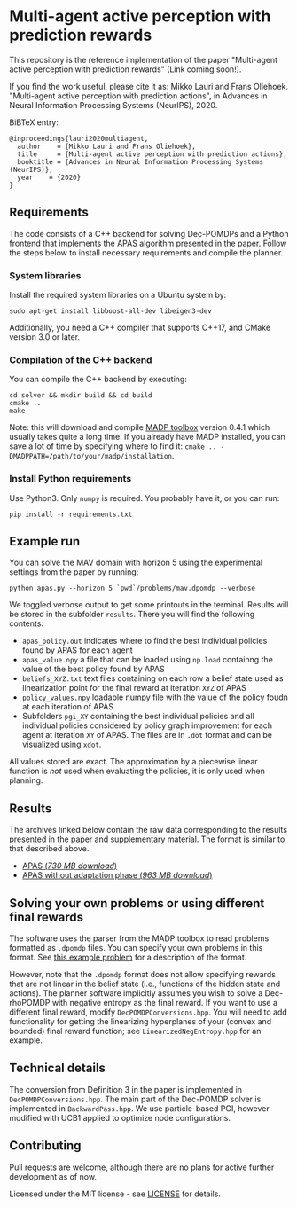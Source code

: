 # Multi-agent active perception with prediction rewards

This repository is the reference implementation of the paper "Multi-agent active perception with prediction rewards" (Link coming soon!).

If you find the work useful, please cite it as:
Mikko Lauri and Frans Oliehoek. "Multi-agent active perception with prediction actions", in Advances in Neural Information Processing Systems (NeurIPS), 2020.

BiBTeX entry:
```
@inproceedings{lauri2020multiagent,
  author    = {Mikko Lauri and Frans Oliehoek}, 
  title     = {Multi-agent active perception with prediction actions},
  booktitle = {Advances in Neural Information Processing Systems (NeurIPS)},
  year    = {2020}
}
```

## Requirements
The code consists of a C++ backend for solving Dec-POMDPs and a Python frontend that implements the APAS algorithm presented in the paper.
Follow the steps below to install necessary requirements and compile the planner.

### System libraries
Install the required system libraries on a Ubuntu system by:
```
sudo apt-get install libboost-all-dev libeigen3-dev
```
Additionally, you need a C++ compiler that supports C++17, and CMake version 3.0 or later.

### Compilation of the C++ backend
You can compile the C++ backend by executing:
```
cd solver && mkdir build && cd build
cmake ..
make
```

Note: this will download and compile [MADP toolbox](https://github.com/MADPToolbox/MADP) version 0.4.1 which usually takes quite a long time.
If you already have MADP installed, you can save a lot of time by specifying where to find it: `cmake .. -DMADPPATH=/path/to/your/madp/installation`.

### Install Python requirements
Use Python3.
Only `numpy` is required.
You probably have it, or you can run:
```
pip install -r requirements.txt
```

## Example run
You can solve the MAV domain with horizon 5 using the experimental settings from the paper by running:
```
python apas.py --horizon 5 `pwd`/problems/mav.dpomdp --verbose
```
We toggled verbose output to get some printouts in the terminal.
Results will be stored in the subfolder `results`. There you will find the following contents:
- `apas_policy.out` indicates where to find the best individual policies found by APAS for each agent
- `apas_value.npy` a file that can be loaded using `np.load` containng the value of the best policy found by APAS
- `beliefs_XYZ.txt` text files containing on each row a belief state used as linearization point for the final reward at iteration `XYZ` of APAS
- `policy_values.npy` loadable numpy file with the value of the policy foudn at each iteration of APAS
- Subfolders `pgi_XY` containing the best individual policies and all individual policies considered by policy graph improvement for each agent at iteration `XY` of APAS. The files are in `.dot` format and can be visualized using `xdot`.

All values stored are exact.
The approximation by a piecewise linear function is *not* used when evaluating the policies, it is only used when planning.

## Results
The archives linked below contain the raw data corresponding to the results presented in the paper and supplementary material.
The format is similar to that described above.
- [APAS (*730 MB download*)](https://drive.google.com/file/d/1RtzyAf_7iPBloEkzCUXlcEUH6X7ITMJw/view?usp=sharing)
- [APAS without adaptation phase (*963 MB download*)](https://drive.google.com/file/d/1WzYZCcMwBdKsMPK1fMA48h6YEaUzUD8a/view?usp=sharing)

## Solving your own problems or using different final rewards
The software uses the parser from the MADP toolbox to read problems formatted as `.dpomdp` files.
You can specify your own problems in this format.
See [this example problem](https://github.com/MADPToolbox/MADP/blob/master/problems/dectiger.dpomdp) for a description of the format.

However, note that the `.dpomdp` format does not allow specifying rewards that are not linear in the belief state (i.e., functions of the hidden state and actions).
The planner software implicitly assumes you wish to solve a Dec-rhoPOMDP with negative entropy as the final reward.
If you want to use a different final reward, modify `DecPOMDPConversions.hpp`.
You will need to add functionality for getting the linearizing hyperplanes of your (convex and bounded) final reward function; see `LinearizedNegEntropy.hpp` for an example.

## Technical details
The conversion from Definition 3 in the paper is implemented in `DecPOMDPConversions.hpp`.
The main part of the Dec-POMDP solver is implemented in `BackwardPass.hpp`.
We use particle-based PGI, however modified with UCB1 applied to optimize node configurations.

## Contributing
Pull requests are welcome, although there are no plans for active further development as of now.

Licensed under the MIT license - see [LICENSE](LICENSE) for details.
